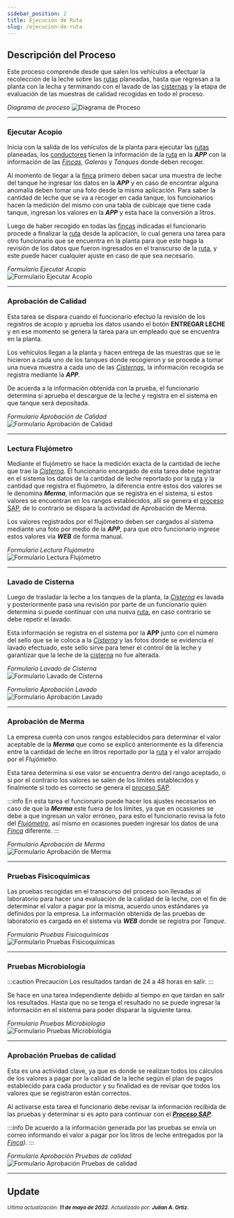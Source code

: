 ```yaml
---
sidebar_position: 2
title: Ejecución de Ruta
slug: /ejecucion-de-ruta
---
```


## Descripción del Proceso

Este proceso comprende desde que salen los vehículos a efectuar la recolección de la leche sobre las [rutas](./informacion-general-proveeduria-de-leche.md#rutas) planeadas, hasta que regresan a la planta con la lecha y terminando con el lavado de las [cisternas](./informacion-general-proveeduria-de-leche.md#cisternas) y la etapa de evaluación de las muestras de calidad recogidas en todo el proceso.

*Diagrama de proceso*
![Diagrama de Proceso](./ejecucion-de-ruta.svg "Diagrama de Proceso")


***

### Ejecutar Acopio

Inicia con la salida de los vehículos de la planta para ejecutar las [rutas](./informacion-general-proveeduria-de-leche.md#rutas) planeadas, los [conductores](./informacion-general-proveeduria-de-leche.md#conductores) tienen la información de la [ruta](./informacion-general-proveeduria-de-leche.md#rutas) en la ***APP*** con la información de las *[Fincas](./informacion-general-proveeduria-de-leche.md#fincas)*, *Galeras* y *Tanques* donde deben recoger.  

Al momento de llegar a la [finca](./informacion-general-proveeduria-de-leche.md#fincas) primero deben sacar una muestra de leche del tanque he ingresar los datos en la ***APP*** y en caso de encontrar alguna anomalía deben tomar una foto desde la misma aplicación. Para saber la cantidad de leche que se va a recoger en cada tanque, los funcionarios hacen la medición del mismo con una tabla de cubicaje que tiene cada tanque, ingresan los valores en la ***APP*** y esta hace la conversión a litros.  

Luego de haber recogido en todas las [fincas](./informacion-general-proveeduria-de-leche.md#fincas) indicadas el funcionario procede a finalizar la [ruta](./informacion-general-proveeduria-de-leche.md#rutas) desde la aplicación, lo cual genera una tarea para otro funcionario que se encuentra en la planta para que este haga la revisión de los datos que fueron ingresados en el transcurso de la [ruta](./informacion-general-proveeduria-de-leche.md#rutas), y este puede hacer cualquier ajuste en caso de que sea necesario.

*Formulario Ejecutar Acopio*  
![Formulario Ejecutar Acopio](./formulario-ejecutar-acopio.png "Formulario Ejecutar Conductores") 

***

### Aprobación de Calidad

Esta tarea se dispara cuando el funcionario efectuó la revisión de los registros de acopio y aprueba los datos usando el botón **ENTREGAR LECHE** y en ese momento se genera la tarea para un empleado que se encuentra en la planta.  

Los vehículos llegan a la planta y hacen entrega de las muestras que se le hicieron a cada uno de los tanques donde recogieron y se procede a tomar una nueva muestra a cada uno de las *[Cisternas](./informacion-general-proveeduria-de-leche.md#cisternas)*, la información recogida se registra mediante la ***APP***. 

De acuerda a la información obtenida con la prueba, el funcionario determina si aprueba el descargue de la leche y registra en el sistema en que tanque será depositada.

*Formulario Aprobación de Calidad*  
![Formulario Aprobación de Calidad](./formulario-aprobacion-de-calidad.png "Formulario Aprobación de Calidad")

***

### Lectura Flujómetro

Mediante el flujómetro se hace la medición exacta de la cantidad de leche que trae la *[Cisterna](./informacion-general-proveeduria-de-leche.md#cisternas)*. El funcionario encargado de esta tarea debe registrar en el sistema los datos de la cantidad de leche reportado por la [ruta](./informacion-general-proveeduria-de-leche.md#rutas) y la cantidad que registra el flujómetro, la diferencia entre estos dos valores se le denomina ***Merma***, información que se registra en el sistema, si estos valores se encuentran en los rangos establecidos, allí se genera el [proceso SAP](./proceso-sap.md), de lo contrario se dispara la actividad de Aprobación de Merma.    

Los valores registrados por el flujómetro deben ser cargados al sistema mediante una foto por medio de la ***APP***, para que otro funcionario ingrese estos valores vía ***WEB*** de forma manual.

*Formulario Lectura Flujómetro*  
![Formulario Lectura Flujómetro](./formulario-lectura-flujometro.png "Formulario Lectura Flujómetro")

***

### Lavado de Cisterna

Luego de trasladar la leche a los tanques de la planta, la *[Cisterna](./informacion-general-proveeduria-de-leche.md#cisternas)* es lavada y posteriormente pasa una revisión por parte de un funcionario quien determina si puede continuar con una nueva [ruta](./informacion-general-proveeduria-de-leche.md#rutas), en caso contrario se debe repetir el lavado.  

Esta información se registra en el sistema por la **APP** junto con el número del sello que se le coloca a la *[Cisterna](./informacion-general-proveeduria-de-leche.md#cisternas)* y las fotos donde se evidencia el lavado efectuado, este sello sirve para tener el control de la leche y garantizar que la leche de la [cisterna](./informacion-general-proveeduria-de-leche.md#cisternas) no fue alterada.

*Formulario Lavado de Cisterna*  
![Formulario Lavado de Cisterna](./formulario-lavado-de-cisterna.png "Formulario Lavado de Cisterna")

*Formulario Aprobación Lavado*  
![Formulario Aprobación Lavado](./formulario-aprobacion-lavado.png "Formulario Aprobación Lavado")

***

### Aprobación de Merma

La empresa cuenta con unos rangos establecidos para determinar el valor aceptable de la ***Merma*** que como se explicó anteriormente es la diferencia entre la cantidad de leche en litros reportado por la [ruta](./informacion-general-proveeduria-de-leche.md#rutas) y el valor arrojado por el *Flujómetro*.   

Esta tarea determina si ese valor se encuentra dentro del rango aceptado, o si por el contrario los valores se salen de los límites establecidos y finalmente si todo es correcto se genera el [proceso SAP](./proceso-sap.md). 

:::info
En esta tarea el funcionario puede hacer los ajustes necesarios en caso de que la ***Merma*** este fuera de los límites, ya que en ocasiones se debe a que ingresan un valor erróneo, para esto el funcionario revisa la foto del *[Flujómetro](#lectura-flujómetro)*, así mismo en ocasiones pueden ingresar los datos de una *[Finca](./informacion-general-proveeduria-de-leche.md#fincas)* diferente.
:::

*Formulario Aprobación de Merma*  
![Formulario Aprobación de Merma](./formulario-aprobacion-merma.png "Formulario Aprobación de Merma")

***

### Pruebas Fisicoquímicas

Las pruebas recogidas en el transcurso del proceso son llevadas al laboratorio para hacer una evaluación de la calidad de la leche, con el fin de determinar el valor a pagar por la misma, acuerdo unos estándares ya definidos por la empresa. La información obtenida de las pruebas de laboratorio es cargada en el sistema vía ***WEB*** donde se registra por *Tanque*.

*Formulario Pruebas Fisicoquímicas*  
![Formulario Pruebas Fisicoquímicas](./formulario-pruebas-fisico-quimicas.png "Formulario Pruebas Fisicoquímicas")

***

### Pruebas Microbiología

:::caution Precaución
Los resultados tardan de 24 a 48 horas en salir.
:::

Se hace en una tarea independiente debido al tiempo en que tardan en salir los resultados. Hasta que no se tenga el resultado no se puede ingresar la información en el sistema para poder disparar la siguiente tarea.

*Formulario Pruebas Microbiología*  
![Formulario Pruebas Microbiológia](./formulario-pruebas-microbiologia.png "Formulario Pruebas Microbiológia")

***

### Aprobación Pruebas de calidad

Esta es una actividad clave, ya que es donde se realizan todos los cálculos de los valores a pagar por la calidad de la leche según el plan de pagos establecido para cada productor y su finalidad es de revisar que todos los valores que se registraron están correctos.

Al activarse esta tarea el funcionario debe revisar la información recibida de las pruebas y determinar si es apto para continuar con el ***[Proceso SAP](./proceso-sap.md)***.

:::info
De acuerdo a la información generada por las pruebas se envía un correo informando el valor a pagar por los litros de leche entregados por la *[Finca](./informacion-general-proveeduria-de-leche.md#fincas))*.
:::

*Formulario Aprobación Pruebas de calidad*  
![Formulario Aprobación Pruebas de calidad](./formulario-aprobacion-pruebas-de-calidad.png "Formulario Aprobación Pruebas de calidad")

***

## Update

<div class="ultima-actualizacion">
  <small>
    <i>
      Ultima actualización:
      <b> 11 de mayo de 2022.</b>
    </i>
  </small>

  <small>
    <i>
      Actualizado por:
      <b> Julian A. Ortiz.</b>
    </i>
  </small>
</div>